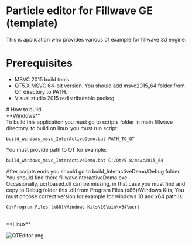 # Particle editor for Fillwave GE (template)
This is application who provides various of example for fillwave 3d engine. <br />
# Prerequisites
<ul>
  <li>MSVC 2015 build tools</li>
  <li>QT5.X MSVC 64-bit version. You should add msvc2015_64 folder from QT directory to PATH.</li>
  <li>Visual studio 2015 redistributable packeg</li>
</ul> 
# How to build <br />
**Windows** <br />
To build this application you must go to scripts folder in main fillwave directory. 
to build on linux you must run script: <br />

```
build_windows_msvc_InterActiveDemo.bat PATH_TO_QT
```

You must provide path to QT for example:

```
build_windows_msvc_InterActiveDemo.bat C:/Qt/5.8/msvc2015_64
```
After scripts ends  you should go to build_InteractiveDemo/Debug folder. You should find there 
fillwaveInteractiveDemo.exe. <br />
Occasionally, ucrtbased.dll can be missing, in that case you must find and copy to Debug folder this .dll from Program 
Files (x86)\Windows Kits, 
You must choose correct version for example for windows 10 and x64 path is: <br /> 

```
C:\Program Files (x86)\Windows Kits\10\bin\x64\ucrt
```
<br />
**Linux**

![QTEditor.png](https://github.com/filipwasil/fillwave_editor_particles/blob/master/screens/QTEditor.png)
